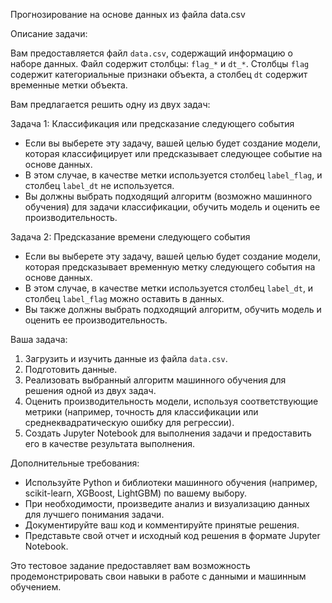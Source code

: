 Прогнозирование на основе данных из файла data.csv

Описание задачи:

Вам предоставляется файл `data.csv`, содержащий информацию о наборе данных. Файл содержит столбцы: `flag_*` и `dt_*`. Столбцы `flag` содержит категориальные признаки объекта, а столбец `dt` содержит временные метки объекта.

Вам предлагается решить одну из двух задач:

Задача 1: Классификация или предсказание следующего события

- Если вы выберете эту задачу, вашей целью будет создание модели, которая классифицирует или предсказывает следующее событие на основе данных.
- В этом случае, в качестве метки используется столбец `label_flag`, и столбец `label_dt` не используется.
- Вы должны выбрать подходящий алгоритм (возможно машинного обучения) для задачи классификации, обучить модель и оценить ее производительность.

Задача 2: Предсказание времени следующего события

- Если вы выберете эту задачу, вашей целью будет создание модели, которая предсказывает временную метку следующего события на основе данных.
- В этом случае, в качестве метки используется столбец `label_dt`, и столбец `label_flag` можно оставить в данных.
- Вы также должны выбрать подходящий алгоритм, обучить модель и оценить ее производительность.

Ваша задача:

1. Загрузить и изучить данные из файла `data.csv`.
2. Подготовить данные.
3. Реализовать выбранный алгоритм машинного обучения для решения одной из двух задач.
4. Оценить производительность модели, используя соответствующие метрики (например, точность для классификации или среднеквадратическую ошибку для регрессии).
5. Создать Jupyter Notebook для выполнения задачи и предоставить его в качестве результата выполнения.

Дополнительные требования:

- Используйте Python и библиотеки машинного обучения (например, scikit-learn, XGBoost, LightGBM) по вашему выбору.
- При необходимости, произведите анализ и визуализацию данных для лучшего понимания задачи.
- Документируйте ваш код и комментируйте принятые решения.
- Представьте свой отчет и исходный код решения в формате Jupyter Notebook.

Это тестовое задание предоставляет вам возможность продемонстрировать свои навыки в работе с данными и машинным обучением.